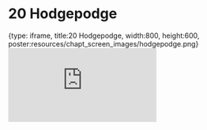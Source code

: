 # 20 Hodgepodge
 
{type: iframe, title:20 Hodgepodge, width:800, height:600, poster:resources/chapt_screen_images/hodgepodge.png}
![](https://b7m.github.io/Regression_Models/no_toc/hodgepodge.html)
 

 
